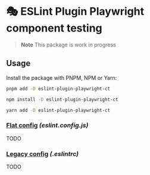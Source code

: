 # 🎭 ESLint Plugin Playwright component testing

> **Note**
> This package is work in progress

## Usage

Install the package with PNPM, NPM or Yarn:

```sh
pnpm add -D eslint-plugin-playwright-ct
```
```sh
npm install -D eslint-plugin-playwright-ct
```
```sh
yarn add -D eslint-plugin-playwright-ct
```

### [Flat config](https://eslint.org/docs/latest/use/configure/configuration-files-new) _(eslint.config.js)_

TODO

### [Legacy config](https://eslint.org/docs/latest/use/configure/configuration-files) _(.eslintrc)_

TODO

